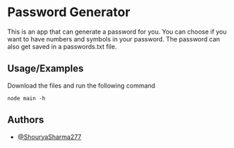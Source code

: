 
# Password Generator

This is an app that can generate a password for you.
You can choose if you want to have numbers and symbols in your password.
The password can also get saved in a passwords.txt file.


## Usage/Examples

Download the files and run the following command
```command
node main -h
```

  
## Authors

- [@ShouryaSharma277](https://www.github.com/ShouryaSharma277)

  